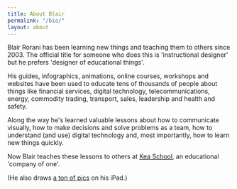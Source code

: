 ```yaml
---
title: About Blair
permalink: "/bio/"
layout: about
---
```


Blair Rorani has been learning new things and teaching them to others since 2003. The official title for someone who does this is 'instructional designer' but he prefers 'designer of educational things'.

His guides, infographics, animations, online courses, workshops and websites have been used to educate tens of thousands of people about things like financial services, digital technology, telecommunications, energy, commodity trading, transport, sales, leadership and health and safety.

Along the way he's learned valuable lessons about how to communicate visually, how to make decisions and solve problems as a team, how to understand (and use) digital technology and, most importantly, how to learn new things quickly.

Now Blair teaches these lessons to others at [Kea School](http://keaschool.com), an educational 'company of one'.

(He also draws [a ton of pics](https://www.pinterest.com/blairrorani) on his iPad.)
